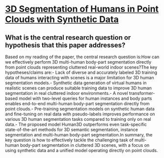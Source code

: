 # [3D Segmentation of Humans in Point Clouds with Synthetic Data](https://arxiv.org/abs/2212.00786)

## What is the central research question or hypothesis that this paper addresses?

Based on my reading of the paper, the central research question is:How can we effectively perform 3D multi-human body-part segmentation directly from point clouds representing cluttered real-world indoor scenes?The key hypotheses/claims are:- Lack of diverse and accurately labeled 3D training data of humans interacting with scenes is a major limitation for 3D human segmentation models.- Synthetic data generation of virtual humans in realistic scenes can produce suitable training data to improve 3D human segmentation in real cluttered indoor environments.- A novel transformer-based model with two-level queries for human instances and body parts enables end-to-end multi-human body-part segmentation directly from point clouds.- Pre-training segmentation models on synthetic human data and fine-tuning on real data with pseudo-labels improves performance on various 3D human segmentation tasks compared to training only on real data.- The proposed model Human3D outperforms even task-specific state-of-the-art methods for 3D semantic segmentation, instance segmentation and multi-human body-part segmentation.In summary, the key question is how to effectively tackle the challenging task of multi-human body-part segmentation in cluttered 3D scenes, with a focus on using synthetic data and a unified model operating directly on point clouds.
